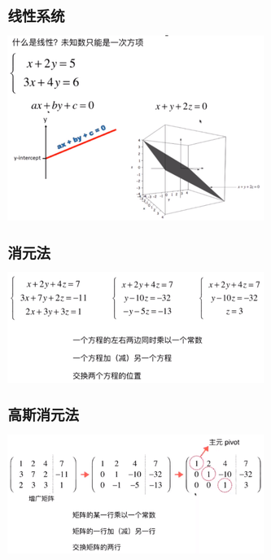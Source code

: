 # 线性系统
![](../photo/Pasted%20image%2020240209095536.png)
# 消元法
![](../photo/Pasted%20image%2020240209095944.png)
# 高斯消元法
![](../photo/Pasted%20image%2020240209100301.png)

